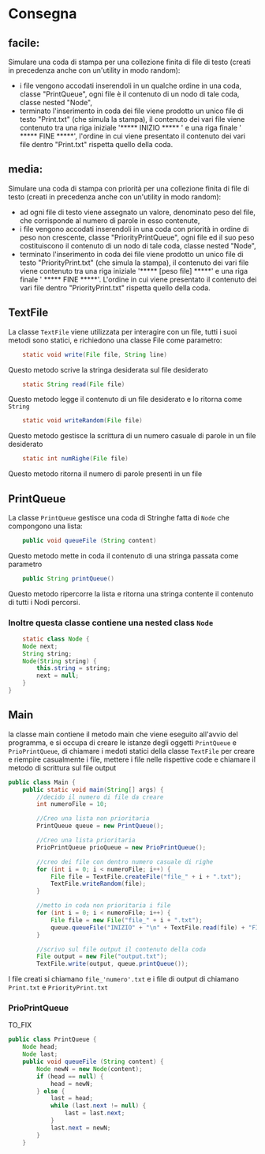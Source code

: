 # Consegna
## facile:
Simulare una coda di stampa per una collezione finita di file di testo 
(creati in precedenza anche con un'utility in modo random):
- i file vengono accodati inserendoli in un qualche ordine in una coda,
classe "PrintQueue", ogni file è il contenuto di un nodo di tale coda, 
classe nested "Node",
- terminato l'inserimento in coda dei file viene prodotto un unico file di testo 
"Print.txt" (che simula la stampa), il contenuto dei vari file viene contenuto 
tra una riga iniziale '***** INIZIO ***** ' e una riga finale  ' ***** FINE *****', 
l'ordine in cui viene presentato il contenuto dei vari file dentro "Print.txt" 
rispetta quello della coda.

## media:
Simulare una coda di stampa con priorità per una collezione finita di file di testo
(creati in precedenza anche con un'utility in modo random):
- ad ogni file di testo viene assegnato un valore, denominato peso del file,
che corrisponde al numero di parole in esso contenute,
- i file vengono accodati inserendoli in una coda con priorità in ordine di
peso non crescente, classe
  "PriorityPrintQueue", ogni file ed il suo peso costituiscono il contenuto
di un nodo di tale coda, classe
  nested "Node",
- terminato l'inserimento in coda dei file viene prodotto un unico
file di testo "PriorityPrint.txt" (che simula la stampa), il contenuto dei
vari file viene contenuto tra una riga iniziale '***** [peso file] *****' e una riga
finale ' ***** FINE *****'. L'ordine in cui viene presentato il contenuto dei vari file
dentro "PriorityPrint.txt" rispetta quello della coda.

## TextFile
La classe `TextFile` viene utilizzata per interagire con un file, tutti i suoi metodi
sono statici, e richiedono una classe File come parametro:
```java
    static void write(File file, String line)
```
Questo metodo scrive la stringa desiderata sul file desiderato
```java
    static String read(File file)
```
Questo metodo legge il contenuto di un file desiderato e lo ritorna come `String`
```java
    static void writeRandom(File file)
```
Questo metodo gestisce la scrittura di un numero casuale di parole in un file desiderato
```java
    static int numRighe(File file)
```
Questo metodo ritorna il numero di parole presenti in un file

## PrintQueue
La classe `PrintQueue` gestisce una coda di Stringhe fatta di `Node`
che compongono una lista:
```java
    public void queueFile (String content)
```
Questo metodo mette in coda il contenuto di una stringa passata come parametro
```java
    public String printQueue()
```
Questo metodo ripercorre la lista e ritorna una stringa contente
il contenuto di tutti i Nodi percorsi.

### Inoltre questa classe contiene una nested class `Node`
```java
    static class Node {
    Node next;
    String string;
    Node(String string) {
        this.string = string;
        next = null;
    }
}
```
## Main
la classe main contiene il metodo main che viene eseguito all'avvio del programma,
e si occupa di creare le istanze degli oggetti `PrintQueue` e `PrioPrintQueue`,
di chiamare i medoti statici della classe `TextFile` per creare e riempire casualmente
i file, mettere i file nelle rispettive code e chiamare il metodo di scrittura sul file
output
```java
public class Main {
    public static void main(String[] args) {
        //decido il numero di file da creare
        int numeroFile = 10;

        //Creo una lista non prioritaria
        PrintQueue queue = new PrintQueue();

        //Creo una lista prioritaria
        PrioPrintQueue prioQueue = new PrioPrintQueue();

        //creo dei file con dentro numero casuale di righe
        for (int i = 0; i < numeroFile; i++) {
            File file = TextFile.createFile("file_" + i + ".txt");
            TextFile.writeRandom(file);
        }

        //metto in coda non prioritaria i file
        for (int i = 0; i < numeroFile; i++) {
            File file = new File("file_" + i + ".txt");
            queue.queueFile("INIZIO" + "\n" + TextFile.read(file) + "FINE" + "\n");
        }

        //scrivo sul file output il contenuto della coda
        File output = new File("output.txt");
        TextFile.write(output, queue.printQueue());
```
I file creati si chiamano `file_'numero'.txt` e i file di output di chiamano `Print.txt`
e `PriorityPrint.txt`

### PrioPrintQueue
TO_FIX
```java
public class PrintQueue {
    Node head;
    Node last;
    public void queueFile (String content) {
        Node newN = new Node(content);
        if (head == null) {
            head = newN;
        } else {
            last = head;
            while (last.next != null) {
                last = last.next;
            }
            last.next = newN;
        }
    }
```
